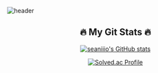 ![header](https://capsule-render.vercel.app/api?type=Waving&color=auto&height=300&section=header&text=🫧seaniiio&fontSize=90&fontColor=#531269)

<div align="center">


  ## 🔥 My Git Stats 🔥
  [![seaniiio's GitHub stats](https://github-readme-stats.vercel.app/api?username=seaniiio&hide=stars,contribs&count_private=true&show_icons=true&&theme=tokyonight)](https://github.com/seaniiio/github-readme-stats)
 
  [![Solved.ac Profile](http://mazassumnida.wtf/api/v2/generate_badge?boj=cnc4750)](https://solved.ac/cnc4750/)
  
</div>
<!--
**seaniiio/seaniiio** is a ✨ _special_ ✨ repository because its `README.md` (this file) appears on your GitHub profile.

Here are some ideas to get you started:

- 🔭 I’m currently working on ...
- 🌱 I’m currently learning ...
- 👯 I’m looking to collaborate on ...
- 🤔 I’m looking for help with ...
- 💬 Ask me about ...
- 📫 How to reach me: ...
- 😄 Pronouns: ...
- ⚡ Fun fact: ...
-->

